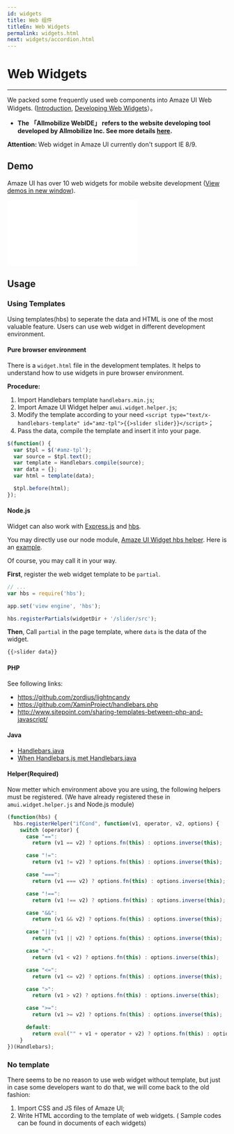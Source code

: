 ```yaml
---
id: widgets
title: Web 组件
titleEn: Web Widgets
permalink: widgets.html
next: widgets/accordion.html
---
```


# Web Widgets
---

We packed some frequently used web components into Amaze UI Web Widgets. ([Introduction](/getting-started/widget-dev), [Developing Web Widgets](/getting-started/widget)）。

- **The 「Allmobilize WebIDE」 refers to the website developing tool developed by Allmobilize Inc. See more details [here](http://platform.yunshipei.com/).**

<div class="am-alert am-alert-danger"><strong>Attention: </strong>Web widget in Amaze UI currently don't support IE 8/9.</div>

## Demo

Amaze UI has over 10 web widgets for mobile website development ([View demos in new window](/widgets/m)).

<iframe src="/widgets/m" frameborder="0" id="doc-widget-frame" frameborder="0"></iframe>

## Usage

### Using Templates

Using templates(hbs) to seperate the data and HTML is one of the most valuable feature. Users can use web widget in different development environment.

#### Pure browser environment

There is a `widget.html` file in the development templates. It helps to understand how to use widgets in pure browser environment.

__Procedure:__

1. Import Handlebars template `handlebars.min.js`;
2. Import Amaze UI Widget helper `amui.widget.helper.js`;
3. Modify the template according to your need `<script type="text/x-handlebars-template" id="amz-tpl">{{>slider slider}}</script>`；
4. Pass the data, compile the template and insert it into your page.

```javascript
$(function() {
  var $tpl = $('#amz-tpl');
  var source = $tpl.text();
  var template = Handlebars.compile(source);
  var data = {};
  var html = template(data);

  $tpl.before(html);
});
```

#### Node.js

Widget can also work with [Express.js](http://github.com/visionmedia/express) and [hbs](https://github.com/donpark/hbs).

You may directly use our node module, [Amaze UI Widget hbs helper](https://www.npmjs.org/package/amui-hbs-helper). Here is an [example](https://github.com/Minwe/amui-hbs-helper/tree/master/example).

Of course, you may call it in your way.

__First__, register the web widget template to be `partial`.

```javascript
// ...
var hbs = require('hbs');

app.set('view engine', 'hbs');

hbs.registerPartials(widgetDir + '/slider/src');
```

__Then__, Call `partial` in the page template, where `data` is the data of the widget.

```javascript
{{>slider data}}
```

#### PHP

See following links:

- https://github.com/zordius/lightncandy
- https://github.com/XaminProject/handlebars.php
- http://www.sitepoint.com/sharing-templates-between-php-and-javascript/

#### Java

- [Handlebars.java](https://github.com/jknack/handlebars.java)
- [When Handlebars.js met Handlebars.java](http://jknack.github.io/handlebars.java/meeting.html)

#### Helper(Required)

Now metter which environment above you are using, the following helpers must be registered. (We have already registered these in `amui.widget.helper.js` and Node.js module)

```javascript
(function(hbs) {
  hbs.registerHelper("ifCond", function(v1, operator, v2, options) {
    switch (operator) {
      case "==":
        return (v1 == v2) ? options.fn(this) : options.inverse(this);

      case "!=":
        return (v1 != v2) ? options.fn(this) : options.inverse(this);

      case "===":
        return (v1 === v2) ? options.fn(this) : options.inverse(this);

      case "!==":
        return (v1 !== v2) ? options.fn(this) : options.inverse(this);

      case "&&":
        return (v1 && v2) ? options.fn(this) : options.inverse(this);

      case "||":
        return (v1 || v2) ? options.fn(this) : options.inverse(this);

      case "<":
        return (v1 < v2) ? options.fn(this) : options.inverse(this);

      case "<=":
        return (v1 <= v2) ? options.fn(this) : options.inverse(this);

      case ">":
        return (v1 > v2) ? options.fn(this) : options.inverse(this);

      case ">=":
        return (v1 >= v2) ? options.fn(this) : options.inverse(this);

      default:
        return eval("" + v1 + operator + v2) ? options.fn(this) : options.inverse(this);
    }
})(Handlebars);
```

### No template

There seems to be no reason to use web widget without template, but just in case some developers want to do that, we will come back to the old fashion:

1. Import CSS and JS files of Amaze UI;
2. Write HTML according to the template of web widgets. ( Sample codes can be found in documents of each widgets)
